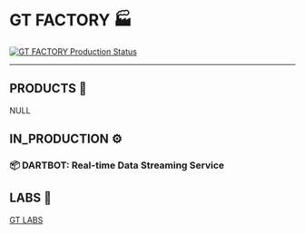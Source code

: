 # GT FACTORY 🏭

[![GT FACTORY Production Status](https://github-readme-activity-graph.vercel.app/graph?username=ashutosh00710&custom_title=Production%20Line%20Status&hide_border=true&theme=high-contrast)](https://github.com/ashutosh00710/github-readme-activity-graph)

---

## PRODUCTS 🚀

NULL


## IN_PRODUCTION ⚙️
### 📦 **DARTBOT**: Real-time Data Streaming Service


## LABS 🔬

[GT LABS](https://38gt.github.io)
